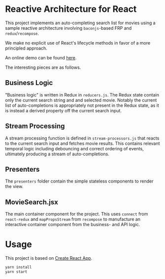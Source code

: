 Reactive Architecture for React
===============================

This project implements an auto-completing search list for movies
using a sample reactive architecture involving `baconjs`-based FRP and
`redux`/`recompose`.

We make no explicit use of React's lifecycle methods in favor of a
more principled approach.

An online demo can be found [here](http://reactive-architecture.surge.sh/).

The interesting pieces are as follows.

Business Logic
--------------

"Business logic" is written in Redux in `reducers.js`. The Redux state
contain only the current search string and and selected movie. Notably
the current list of auto-completions is appropriately not present in
the Redux state, as it is instead a derived property off the current
search input.

Stream Processing
-----------------

A stream processing function is defined in `stream-processors.js` that
reacts to the current search input and fetches movie results. This
contains relevant temporal logic including debouncing and correct
ordering of events, ultimately producing a stream of auto-completions.

Presenters
----------

The `presenters` folder contain the simple stateless components to
render the view.

MovieSearch.jsx
---------------

The main container component for the project. This uses `connect` from
`react-redux` and `mapPropsStream` from `recompose` to manufacture an
interactive container component from the business- and API logic.

Usage
=====

This project is based on [Create React App](https://github.com/facebookincubator/create-react-app).

```javascript
yarn install
yarn start
```

